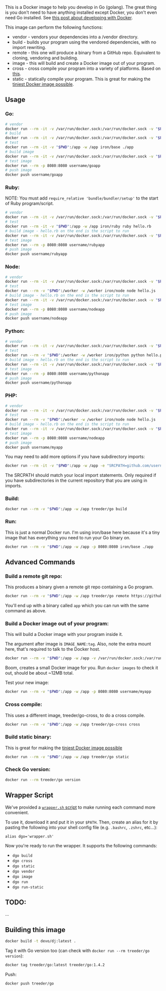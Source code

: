 
This is a Docker image to help you develop in Go (golang). The great thing is you don't need
to have anything installed except Docker, you don't even need Go installed. See [this post about developing with Docker](https://medium.com/iron-io-blog/why-and-how-to-use-docker-for-development-a156c1de3b24).

This image can perform the following functions:

* vendor - vendors your dependencies into a /vendor directory.
* build - builds your program using the vendored dependencies, with no import rewriting.
* remote - this one will produce a binary from a GitHub repo. Equivalent to cloning, vendoring and building.
* image - this will build and create a Docker image out of your program.
* cross - cross compile your program into a variety of platforms. Based on [this](https://medium.com/iron-io-blog/how-to-cross-compile-go-programs-using-docker-beaa102a316d#95d9).
* static - statically compile your program. This is great for making the [tiniest Docker image possible](http://www.iron.io/blog/2015/07/an-easier-way-to-create-tiny-golang-docker-images.html).

## Usage

### Go:

```sh
# vendor
docker run --rm -it -v /var/run/docker.sock:/var/run/docker.sock -v "$PWD":/app -w /app devo/dj go vendor
# build
docker run --rm -it -v /var/run/docker.sock:/var/run/docker.sock -v "$PWD":/app -w /app devo/dj go build
# test
docker run --rm -it -v "$PWD":/app -w /app iron/base ./app
# build image
docker run --rm -it -v /var/run/docker.sock:/var/run/docker.sock -v "$PWD":/app -w /app devo/dj go image username/goapp:latest
# test image
docker run --rm -p 8080:8080 username/goapp
# push image
docker push username/goapp
```

### Ruby:

NOTE: You must add `require_relative 'bundle/bundler/setup'` to the start of Ruby program/script.

```sh
# vendor
docker run --rm -it -v /var/run/docker.sock:/var/run/docker.sock -v "$PWD":/app -w /app devo/dj ruby vendor
# test
docker run --rm -it -v "$PWD":/app -w /app iron/ruby ruby hello.rb
# build image - hello.rb on the end is the script to run
docker run --rm -it -v /var/run/docker.sock:/var/run/docker.sock -v "$PWD":/app -w /app devo/dj ruby image username/rubyapp:latest hello.rb
# test image
docker run --rm -p 8080:8080 username/rubyapp
# push image
docker push username/rubyapp
```

### Node:

```sh
# vendor
docker run --rm -it -v /var/run/docker.sock:/var/run/docker.sock -v "$PWD":/app -w /app devo/dj node vendor
# test
docker run --rm -v "$PWD":/worker -w /worker iron/node node hello.js
# build image - hello.rb on the end is the script to run
docker run --rm -it -v /var/run/docker.sock:/var/run/docker.sock -v "$PWD":/app -w /app devo/dj node image username/nodeapp:latest hello.js
# test image
docker run --rm -p 8080:8080 username/nodeapp
# push image
docker push username/nodeapp
```

### Python:

```sh
# vendor
docker run --rm -it -v /var/run/docker.sock:/var/run/docker.sock -v "$PWD":/app -w /app devo/dj python vendor
# test
docker run --rm -v "$PWD":/worker -w /worker iron/python python hello.py
# build image - hello.rb on the end is the script to run
docker run --rm -it -v /var/run/docker.sock:/var/run/docker.sock -v "$PWD":/app -w /app devo/dj node image username/pythonapp:latest hello.py
# test image
docker run --rm -p 8080:8080 username/pythonapp
# push image
docker push username/pythonapp
```

### PHP:

```sh
# vendor
docker run --rm -it -v /var/run/docker.sock:/var/run/docker.sock -v "$PWD":/app -w /app devo/dj node vendor
# test
docker run --rm -v "$PWD":/worker -w /worker iron/node node hello.js
# build image - hello.rb on the end is the script to run
docker run --rm -it -v /var/run/docker.sock:/var/run/docker.sock -v "$PWD":/app -w /app devo/dj node image username/nodeapp:latest hello.js
# test image
docker run --rm -p 8080:8080 username/nodeapp
# push image
docker push username/myapp
```







You may need to add more options if you have subdirectory imports:

```sh
docker run --rm -it -v "$PWD":/app -w /app -e "SRCPATH=github.com/username/reponame" treeder/go vendor
```

The SRCPATH should match your local import statements. Only required if you have subdirectories in the current repository
that you are using in imports.

### Build:

```sh
docker run --rm -v "$PWD":/app -w /app treeder/go build
```

### Run:

This is just a normal Docker run. I'm using iron/base here because it's a tiny image that has
everything you need to run your Go binary on.

```sh
docker run --rm -v "$PWD":/app -w /app -p 8080:8080 iron/base ./app
```

## Advanced Commands

### Build a remote git repo:

This produces a binary given a remote git repo containing a Go program.

```sh
docker run --rm -v "$PWD":/app -w /app treeder/go remote https://github.com/treeder/hello-app.go.git
```

You'll end up with a binary called `app` which you can run with the same command as above.

### Build a Docker image out of your program:

This will build a Docker image with your program inside it.

The argument after image is `IMAGE_NAME:tag`. Also, note the extra mount here, that's required to talk to the Docker host.

```sh
docker run --rm -v "$PWD":/app -w /app -v /var/run/docker.sock:/var/run/docker.sock treeder/go image username/myapp:latest
```

Boom, creates a small Docker image for you. Run `docker images` to check it out, should be about ~12MB total.

Test your new image:

```sh
docker run --rm -v "$PWD":/app -w /app -p 8080:8080 username/myapp
```

### Cross compile:

This uses a different image, treeder/go-cross, to do a cross compile.

```sh
docker run --rm -v "$PWD":/app -w /app treeder/go-cross cross
```

### Build static binary:

This is great for making the [tiniest Docker image possible](http://www.iron.io/blog/2015/07/an-easier-way-to-create-tiny-golang-docker-images.html)

```sh
docker run --rm -v "$PWD":/app -w /app treeder/go static
```

### Check Go version:

```sh
docker run --rm treeder/go version
```

## Wrapper Script

We've provided a [`wrapper.sh` script](./wrapper.sh) to make running each command
more convenient.

To use it, download it and put it in your `$PATH`. Then, create an alias for it
by pasting the following into your shell config file (e.g. `.bashrc`, `.zshrc`, etc...):

`alias dgo='wrapper.sh'`

Now you're ready to run the wrapper. It supports the following commands:

* `dgo build`
* `dgo cross`
* `dgo static`
* `dgo vendor`
* `dgo image`
* `dgo run`
* `dgo run-static`


## TODO:

...

## Building this image

```sh
docker build -t devo/dj:latest .
```

Tag it with Go version too (can check with `docker run --rm treeder/go version`):

```sh
docker tag treeder/go:latest treeder/go:1.4.2
```

Push:

```sh
docker push treeder/go
```
